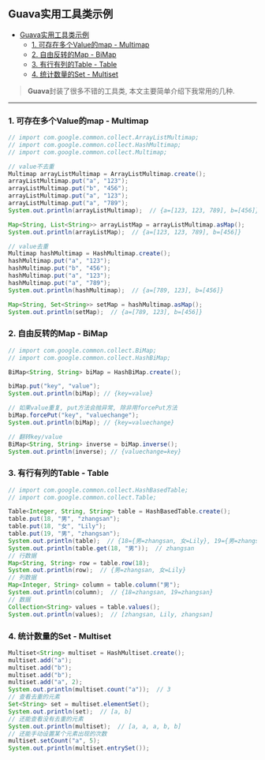 ## Guava实用工具类示例

- [Guava实用工具类示例](#guava实用工具类示例)
  - [1. 可存在多个Value的map - Multimap](#1-可存在多个value的map---multimap)
  - [2. 自由反转的Map - BiMap](#2-自由反转的map---bimap)
  - [3. 有行有列的Table - Table](#3-有行有列的table---table)
  - [4. 统计数量的Set - Multiset](#4-统计数量的set---multiset)

> **Guava**封装了很多不错的工具类, 本文主要简单介绍下我常用的几种.

---

### 1. 可存在多个Value的map - Multimap

```java
// import com.google.common.collect.ArrayListMultimap;
// import com.google.common.collect.HashMultimap;
// import com.google.common.collect.Multimap;

// value不去重
Multimap arrayListMultimap = ArrayListMultimap.create();
arrayListMultimap.put("a", "123");
arrayListMultimap.put("b", "456");
arrayListMultimap.put("a", "123");
arrayListMultimap.put("a", "789");
System.out.println(arrayListMultimap);  // {a=[123, 123, 789], b=[456]}

Map<String, List<String>> arrayListMap = arrayListMultimap.asMap();
System.out.println(arrayListMap);  // {a=[123, 123, 789], b=[456]}

// value去重
Multimap hashMultimap = HashMultimap.create();
hashMultimap.put("a", "123");
hashMultimap.put("b", "456");
hashMultimap.put("a", "123");
hashMultimap.put("a", "789");
System.out.println(hashMultimap);  // {a=[789, 123], b=[456]}

Map<String, Set<String>> setMap = hashMultimap.asMap();
System.out.println(setMap);  // {a=[789, 123], b=[456]} 
```

### 2. 自由反转的Map - BiMap

```java
// import com.google.common.collect.BiMap;
// import com.google.common.collect.HashBiMap;

BiMap<String, String> biMap = HashBiMap.create();

biMap.put("key", "value");
System.out.println(biMap); // {key=value}

// 如果value重复, put方法会抛异常, 除非用forcePut方法
biMap.forcePut("key", "valuechange");
System.out.println(biMap); // {key=valuechange}

// 翻转key/value
BiMap<String, String> inverse = biMap.inverse();
System.out.println(inverse); // {valuechange=key}
```

### 3. 有行有列的Table - Table

```java
// import com.google.common.collect.HashBasedTable;
// import com.google.common.collect.Table;

Table<Integer, String, String> table = HashBasedTable.create();
table.put(18, "男", "zhangsan");
table.put(18, "女", "Lily");
table.put(19, "男", "zhangsan");
System.out.println(table);  // {18={男=zhangsan, 女=Lily}, 19={男=zhangsan}}
System.out.println(table.get(18, "男"));  // zhangsan
// 行数据
Map<String, String> row = table.row(18);
System.out.println(row);  // {男=zhangsan, 女=Lily}
// 列数据
Map<Integer, String> column = table.column("男");
System.out.println(column);  // {18=zhangsan, 19=zhangsan}
// 数据
Collection<String> values = table.values();
System.out.println(values);  // [zhangsan, Lily, zhangsan]
```

### 4. 统计数量的Set - Multiset

```java
Multiset<String> multiset = HashMultiset.create();
multiset.add("a");
multiset.add("b");
multiset.add("b");
multiset.add("a", 2);
System.out.println(multiset.count("a"));  // 3
// 查看去重的元素
Set<String> set = multiset.elementSet();
System.out.println(set);  // [a, b]
// 还能查看没有去重的元素
System.out.println(multiset);  // [a, a, a, b, b]
// 还能手动设置某个元素出现的次数
multiset.setCount("a", 5);
System.out.println(multiset.entrySet());
```

